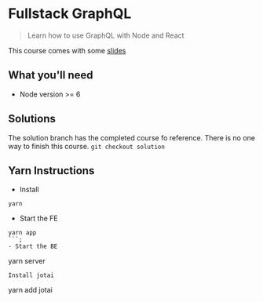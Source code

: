 # Fullstack GraphQL
> Learn how to use GraphQL with Node and React

This course comes with some [slides](https://docs.google.com/presentation/d/1IrGA4PtUEZPVDTBg5_WCMmUapElbFBgLwfSBAp8ft1g/edit?usp=sharing)


## What you'll need
* Node version >= 6

## Solutions
The solution branch has the completed course fo reference. There is no one way to finish this course.
`git checkout solution`

## Yarn Instructions

- Install
```
yarn
```
- Start the FE
```
yarn app
```;
- Start the BE
```
yarn server
```
Install jotai
```
yarn add jotai
```

